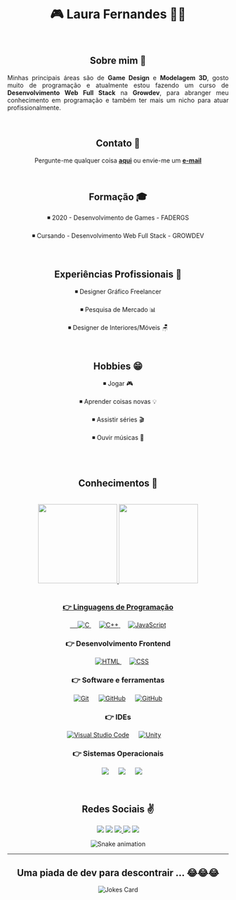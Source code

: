 <h1 align=center>🎮  Laura Fernandes  👩‍💻</h1>
<br>

<div>
  <h2 align=center>Sobre mim 👋</h2>
  <p align=justify>
  Minhas principais áreas são de <b>Game Design</b> e <b>Modelagem 3D</b>, gosto muito de programação e atualmente estou fazendo um curso de <strong>Desenvolvimento Web Full  Stack</strong> na <strong>Growdev</strong>, para abranger meu conhecimento em programação e também ter mais um nicho para atuar profissionalmente.
  </p>
</div>
<br>

<div>
     <h2 align=center>Contato 📧</h2> 
   <p align=center>
  Pergunte-me qualquer coisa <a href="https://github.com/laufrnnds/laufrnnds/issues/new" target="_blank"><b>aqui</b></a>
ou envie-me um <a href="lauraifernandes2@gmail.com" target="_blank"><b>e-mail</b></a>
   <p>
  </div>
  <br>

<div>
  <h2 align=center>Formação 🎓</h2>
  <p align=center>
  ◾ 2020 - Desenvolvimento de Games - FADERGS<br>
    <br>
  ◾ Cursando - Desenvolvimento Web Full Stack - GROWDEV <br>
  </p>
</div>
<br>

<div>
  <h2 align=center>Experiências Profissionais 💼</h2>
  <p align=center>
  ◾ Designer Gráfico Freelancer <br>
    <br>
  ◾ Pesquisa de Mercado 📊<br>
    <br>
  ◾ Designer de Interiores/Móveis 🪑 <br>
  </p>
</div>
<br>

<div>
  <h2 align=center>Hobbies 😁</h2>
    <p align=center>
  ◾ Jogar 🎮 <br>
      <br>
  ◾ Aprender coisas novas 💡 <br>
      <br>
  ◾ Assistir séries 🎬 <br>
      <br>
  ◾ Ouvir músicas 🎵<br>
      <br>
  </p>
</div>
<br>

<h2 align=center>Conhecimentos 🧠</h2>
<br>

<div align="center">
  <a href="https://github.com/laufrnnds">
  <img height="180em" src="https://github-readme-stats.vercel.app/api?username=laufrnnds&show_icons=true&theme=omni&include_all_commits=true&count_private=true"/>
  <img height="180em" src="https://github-readme-stats.vercel.app/api/top-langs/?username=laufrnnds&layout=compact&langs_count=7&theme=omni"/>
</div>
<br>
<div>
<h3 align=center>👉 Linguagens de Programação</h3>
<p align="center"> 
  &emsp; 
  <a href="https://www.cprogramming.com/" target="_blank"> 
    <img alt="C" src="https://img.shields.io/badge/C%20-%232370ED.svg?style=plastic&logo=c&logoColor=white">
  </a> 
  &emsp; 
  <a href="https://www.w3schools.com/cpp/" target="_blank"> 
    <img alt="C++" src="https://img.shields.io/badge/C++%20-%2300599C.svg?style=plastic&logo=c%2B%2B&logoColor=white">
  </a> 
  &emsp; 
  <a href="https://developer.mozilla.org/en-US/docs/Web/JavaScript" target="_blank"> 
     <img alt="JavaScript" src="https://img.shields.io/badge/JavaScript%20-%23F7DF1E.svg?style=plastic&logo=javascript&logoColor=black">
   </a> 
</p>
</div>  

<div>
<h3 align=center>👉 Desenvolvimento Frontend</h3>
<p align="center"> 
  &emsp; 
  <a href="https://www.w3.org/html/" target="_blank"> 
   <img alt="HTML" src="https://img.shields.io/badge/HTML5%20-%23E34F26.svg?style=plastic&logo=html5&logoColor=white">
  </a>   
  &emsp;
  <a href="https://www.w3schools.com/css/" target="_blank">
    <img alt="CSS" src="https://img.shields.io/badge/CSS%20-%231572B6.svg?style=plastic&logo=css3&logoColor=white">
  </a> 
</p>
</div>
  
<div>
<h3 align=center>👉 Software e ferramentas</h3>
<p align="center"> 
  &emsp;
    <a href="#"><img alt="Git" src="https://img.shields.io/badge/Git%20-%23F05033.svg?style=plastic&logo=git&logoColor=white"></a>
  &emsp;
    <a href="#"><img alt="GitHub" src="https://img.shields.io/badge/github-%23181717.svg?style=plastic&logo=github&logoColor=white"></a>
  &emsp;
  <a href="#"><img alt="GitHub" src="https://img.shields.io/badge/3DS%20Max-0078d7.svg?style=plastic&logo=visual-studio-code&logoColor=white%22%3E%3C/a%3E&emsp;"></a>
  &emsp;
</p>
</div>
  
  <h3 align=center>👉 IDEs</h3>
<p align="center"> 
    <a href="#"><img alt="Visual Studio Code" src="https://img.shields.io/badge/Visual%20Studio%20Code-0078d7.svg?style=plastic&logo=visual-studio-code&logoColor=white"></a>
  &emsp;
      <a href="#"><img alt="Unity" src="https://img.shields.io/badge/Unity-0078d7.svg?style=plastic&logo=unity&logoColor=white"></a>
  &emsp;
  
</p>
  <h3 align=center>👉 Sistemas Operacionais</h3>
  <p align="center">
  &emsp;
    <a href="#"><img src="https://img.shields.io/badge/Linux-FCC624?style=plastic&logo=linux&logoColor=black"></a>
  &emsp;
    <a href="#"><img src="https://img.shields.io/badge/Ubuntu-E95420?style=plastic&logo=ubuntu&logoColor=white"></a>
  &emsp;
    <a href="#"><img src="https://img.shields.io/badge/Windows-0078D6?style=plastic&logo=windows&logoColor=white"></a>
</p>
</div>
  <br>
 <h2 align="center">Redes Sociais ✌</h2>
 
<div align="center"> 
  <a href="https://www.youtube.com/channel/UCg2s6u_9_gL4irKO0ifmAfQ" target="_blank"><img src="https://img.shields.io/badge/YouTube-FF0000?style=for-the-badge&logo=youtube&logoColor=white" target="_blank"></a>
  <a href="https://www.instagram.com/laufrnnds" target="_blank"><img src="https://img.shields.io/badge/-Instagram-%23E4405F?style=for-the-badge&logo=instagram&logoColor=white" target="_blank"></a>
 	<a href="https://www.twitch.tv/laufrnnds" target="_blank"><img src="https://img.shields.io/badge/Twitch-9146FF?style=for-the-badge&logo=twitch&logoColor=white" target="_blank">   </a> 
  <a href = "mailto:lauraifernandes2@gmailcom"><img src="https://img.shields.io/badge/-gmail-%23333?style=for-the-badge&logo=microsoft&logoColor=white" target="_blank"></a>
  <a href="https://www.linkedin.com/in/laufernnds/" target="_blank"><img src="https://img.shields.io/badge/-LinkedIn-%230077B5?style=for-the-badge&logo=linkedin&logoColor=white" target="_blank"></a>
  
  ![Snake animation](https://github.com/laufrnnds/laufrnnds/blob/output/github-contribution-grid-snake.svg)
</div>
 
 <hr>
 <h2 align=center>Uma piada de dev para descontrair ... 😂😂😂</h2>
  <div align=center><img src="https://readme-jokes.vercel.app/api?hideBorder" alt="Jokes Card" /></div>
  
